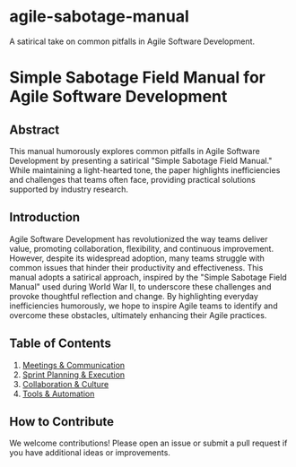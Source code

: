 # agile-sabotage-manual
A satirical take on common pitfalls in Agile Software Development.

# Simple Sabotage Field Manual for Agile Software Development

## Abstract
This manual humorously explores common pitfalls in Agile Software Development by presenting a satirical "Simple Sabotage Field Manual." While maintaining a light-hearted tone, the paper highlights inefficiencies and challenges that teams often face, providing practical solutions supported by industry research.

## Introduction
Agile Software Development has revolutionized the way teams deliver value, promoting collaboration, flexibility, and continuous improvement. However, despite its widespread adoption, many teams struggle with common issues that hinder their productivity and effectiveness. This manual adopts a satirical approach, inspired by the "Simple Sabotage Field Manual" used during World War II, to underscore these challenges and provoke thoughtful reflection and change. By highlighting everyday inefficiencies humorously, we hope to inspire Agile teams to identify and overcome these obstacles, ultimately enhancing their Agile practices.

## Table of Contents
1. [Meetings & Communication](Chapter1.md)
2. [Sprint Planning & Execution](Chapter2.md)
3. [Collaboration & Culture](Chapter3.md)
4. [Tools & Automation](Chapter4.md)

## How to Contribute
We welcome contributions! Please open an issue or submit a pull request if you have additional ideas or improvements.
